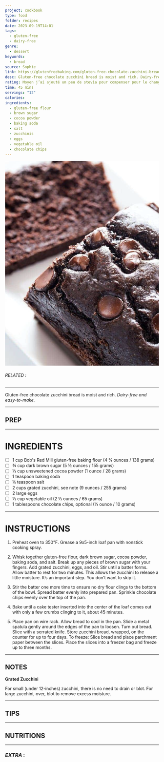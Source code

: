 ```yaml
---
project: cookbook
type: food
folder: recipes
date: 2023-09-19T14:01
tags:
  - gluten-free
  - dairy-free
genre:
  - dessert
keywords:
  - bread
source: Sophie
link: https://glutenfreebaking.com/gluten-free-chocolate-zucchini-bread-recipe/
desc: Gluten-free chocolate zucchini bread is moist and rich. Dairy-free and easy-to-make.
rating: Moyen j’ai ajouté un peu de stevia pour compenser pour le changement de sucre
time: 45 mins
servings: "12"
calories: 
ingredients:
  - gluten-free flour
  - brown sugar
  - cocoa powder
  - baking soda
  - salt
  - zucchinis
  - eggs
  - vegetable oil
  - chocolate chips
---
```


![IMAGE](image_175.png)

###### *RELATED* : 
---
Gluten-free chocolate zucchini bread is moist and rich. _Dairy-free and easy-to-make._

---
## PREP



---
# INGREDIENTS

- [ ] 1 cup Bob's Red Mill gluten-free baking flour (4 ¾ ounces / 138 grams)
- [ ] ¾ cup dark brown sugar (5 ½ ounces / 155 grams)
- [ ] ⅓ cup unsweetened cocoa powder (1 ounce / 28 grams)
- [ ] 1 teaspoon baking soda
- [ ] ¼ teaspoon salt
- [ ] 2 cups grated zucchini, see note (9 ounces / 255 grams)
- [ ] 2 large eggs
- [ ] ⅓ cup vegetable oil (2 ⅓ ounces / 65 grams)
- [ ] 1 tablespoons chocolate chips, optional (⅓ ounce / 10 grams)

---
# INSTRUCTIONS

1. Preheat oven to 350℉. Grease a 9x5-inch loaf pan with nonstick cooking spray.
    
2. Whisk together gluten-free flour, dark brown sugar, cocoa powder, baking soda, and salt. Break up any pieces of brown sugar with your fingers. Add grated zucchini, eggs, and oil. Stir until a batter forms. Allow batter to rest for two minutes. This allows the zucchini to release a little moisture. It’s an important step. You don’t want to skip it.
    
3. Stir the batter one more time to ensure no dry flour clings to the bottom of the bowl. Spread batter evenly into prepared pan. Sprinkle chocolate chips evenly over the top of the pan.
    
4. Bake until a cake tester inserted into the center of the loaf comes out with only a few crumbs clinging to it, about 45 minutes.
    
5. Place pan on wire rack. Allow bread to cool in the pan. Slide a metal spatula gently around the edges of the pan to loosen. Turn out bread. Slice with a serrated knife. Store zucchini bread, wrapped, on the counter for up to four days. To freeze: Slice bread and place parchment paper between the slices. Place the slices into a freezer bag and freeze up to three months.

---
## NOTES

**Grated Zucchini**

For small (under 12-inches) zucchini, there is no need to drain or blot. For large zucchini, over, blot to remove excess moisture.

---
## TIPS



---
## NUTRITIONS



---
### *EXTRA* :



